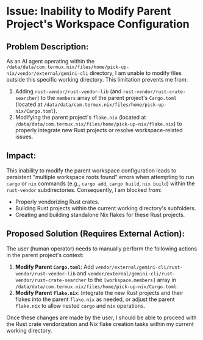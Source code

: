 # Issue: Inability to Modify Parent Project's Workspace Configuration

## Problem Description:
As an AI agent operating within the `/data/data/com.termux.nix/files/home/pick-up-nix/vendor/external/gemini-cli` directory, I am unable to modify files outside this specific working directory. This limitation prevents me from:
1.  Adding `rust-vendor/rust-vendor-lib` (and `rust-vendor/rust-crate-searcher`) to the `members` array of the parent project's `Cargo.toml` (located at `/data/data/com.termux.nix/files/home/pick-up-nix/Cargo.toml`).
2.  Modifying the parent project's `flake.nix` (located at `/data/data/com.termux.nix/files/home/pick-up-nix/flake.nix`) to properly integrate new Rust projects or resolve workspace-related issues.

## Impact:
This inability to modify the parent workspace configuration leads to persistent "multiple workspace roots found" errors when attempting to run `cargo` or `nix` commands (e.g., `cargo add`, `cargo build`, `nix build`) within the `rust-vendor` subdirectories. Consequently, I am blocked from:
-   Properly vendorizing Rust crates.
-   Building Rust projects within the current working directory's subfolders.
-   Creating and building standalone Nix flakes for these Rust projects.

## Proposed Solution (Requires External Action):
The user (human operator) needs to manually perform the following actions in the parent project's context:
1.  **Modify Parent `Cargo.toml`**: Add `vendor/external/gemini-cli/rust-vendor/rust-vendor-lib` and `vendor/external/gemini-cli/rust-vendor/rust-crate-searcher` to the `[workspace.members]` array in `/data/data/com.termux.nix/files/home/pick-up-nix/Cargo.toml`.
2.  **Modify Parent `flake.nix`**: Integrate the new Rust projects and their flakes into the parent `flake.nix` as needed, or adjust the parent `flake.nix` to allow nested `cargo` and `nix` operations.

Once these changes are made by the user, I should be able to proceed with the Rust crate vendorization and Nix flake creation tasks within my current working directory.
